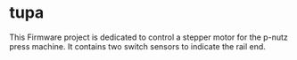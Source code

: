 # tupa

This Firmware project is dedicated to control a stepper motor for the p-nutz
press machine. It contains two switch sensors to indicate the rail end.